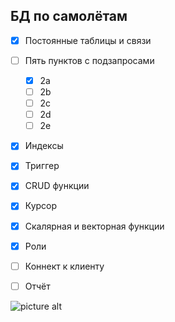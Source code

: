 ## БД по самолётам
- [x] Постоянные таблицы и связи
- [ ] Пять пунктов с подзапросами
  - [x] 2a
  - [ ] 2b
  - [ ] 2c
  - [ ] 2d
  - [ ] 2e
- [x] Индексы
- [x] Триггер
- [x] CRUD функции
- [x] Курсор
- [x] Скалярная и векторная функции
- [x] Роли

- [ ] Коннект к клиенту
- [ ] Отчёт

![picture alt](https://user-images.githubusercontent.com/43194859/109808195-dd227300-7c37-11eb-934b-a977a4775014.png)
